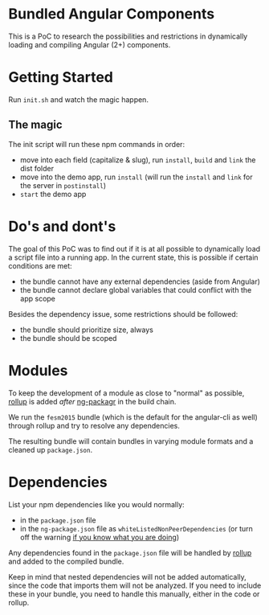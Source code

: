 # Bundled Angular Components

This is a PoC to research the possibilities and restrictions in dynamically loading and compiling Angular (2+) components.

# Getting Started

Run `init.sh` and watch the magic happen.

## The magic

The init script will run these npm commands in order:

- move into each field (capitalize & slug), run `install`, `build` and `link` the dist folder
- move into the demo app, run `install` (will run the `install` and `link` for the server in `postinstall`)
- `start` the demo app

# Do's and dont's

The goal of this PoC was to find out if it is at all possible to dynamically load a script file into a running app. In the current state, this is possible if certain conditions are met:

- the bundle cannot have any external dependencies (aside from Angular)
- the bundle cannot declare global variables that could conflict with the app scope

Besides the dependency issue, some restrictions should be followed:

- the bundle should prioritize size, always
- the bundle should be scoped

# Modules

To keep the development of a module as close to "normal" as possible, [rollup](https://rollupjs.org/guide/en) is added *after* [ng-packagr](https://github.com/dherges/ng-packagr) in the build chain.

We run the `fesm2015` bundle (which is the default for the angular-cli as well) through rollup and try to resolve any dependencies.

The resulting bundle will contain bundles in varying module formats and a cleaned up `package.json`.

# Dependencies

List your npm dependencies like you would normally:

- in the `package.json` file
- in the `ng-package.json` file as `whiteListedNonPeerDependencies` (or turn off the warning [if you know what you are doing](https://github.com/dherges/ng-packagr/blob/master/docs/dependencies.md))

Any dependencies found in the `package.json` file will be handled by [rollup](https://rollupjs.org/guide/en) and added to the compiled bundle.

Keep in mind that nested dependencies will not be added automatically, since the code that imports them will not be analyzed. If you need to include these in your bundle, you need to handle this manually, either in the code or rollup.